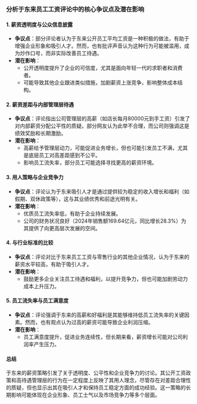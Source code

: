 ### 分析于东来员工工资评论中的核心争议点及潜在影响

#### 1. **薪资透明度与公众信息披露**
   - **争议点**：部分评论者认为于东来公开员工平均工资是一种积极的做法，有助于增强企业形象和吸引人才。然而，也有批评声音认为这种行为可能被滥用，成为炒作口号，而非实际改善员工待遇。
   - **潜在影响**：
     - 公开透明度提升了企业的可信度，尤其是面向年轻一代的求职者和消费者。
     - 可能导致其他企业跟进类似措施，加剧薪资上涨竞争，影响整体成本结构。

#### 2. **薪资差距与内部管理层待遇**
   - **争议点**：评论指出公司管理层的高薪（如店长每月80000元到手工资）引发了对内部薪资分配公平性的质疑。部分网友认为此举不合理，而公司则强调这是绩效奖励和长期激励。
   - **潜在影响**：
     - 高薪给予管理层动力，可能促进业务增长，但也可能引发员工不满，尤其是底层员工对高差距感到不公平。
     - 影响员工流失率，部分员工可能选择寻找更高的薪资环境。

#### 3. **用人策略与企业竞争力**
   - **争议点**：评论认为于东来吸引人才是通过提供较为稳定的收入增长和福利（如假期、双休政策等），这与其业绩优秀和前途光明有关。
   - **潜在影响**：
     - 优质员工流失率低，有助于企业持续发展。
     - 公司的财务状况良好（2024年销售额169.64亿元，同比增长28.3%）为其提供了向更高层次发展的空间。

#### 4. **与行业标准的比较**
   - **争议点**：评论对比于东来员工工资与零售行业的其他企业情况，认为于东来的薪资水平较高，有助于吸引人才。
   - **潜在影响**：
     - 鼓励更多企业关注员工待遇和福利，以提升竞争力，但也可能加剧劳动力成本上升压力。

#### 5. **员工流失率与员工满意度**
   - **争议点**：评论强调于东来的高薪和好福利是其能够维持低员工流失率的关键因素。然而，也有观点认为过高的薪资可能导致企业利润压缩。
   - **潜在影响**：
     - 员工满意度提升，促进业务连续性，但长期来看，薪资增长可能对公司利润率产生压力。

#### 总结
于东来的薪资策略引发了关于透明度、公平性和企业竞争力的讨论。其公开工资政策和高待遇管理层的行为在一定程度上反映了其用人理念，尽管存在对差距合理性的质疑，但也显示出其在吸引人才和保持员工稳定方面的成功经验。这一策略的长期影响可能体现在企业形象、员工士气以及市场竞争力等多个层面。